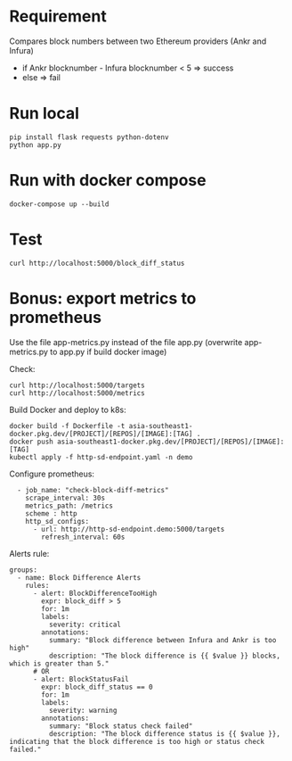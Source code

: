 # Requirement
Compares block numbers between two Ethereum providers (Ankr and Infura)
   - if Ankr blocknumber - Infura blocknumber < 5 => success
   - else => fail

# Run local 
```shell
pip install flask requests python-dotenv
pỵthon app.py
```

# Run with docker compose
```shell
docker-compose up --build
```

# Test
```shell
curl http://localhost:5000/block_diff_status
```

# Bonus: export metrics to prometheus
Use the file app-metrics.py instead of the file app.py (overwrite app-metrics.py to app.py if build docker image)

Check:
```shell
curl http://localhost:5000/targets
curl http://localhost:5000/metrics
```

Build Docker and deploy to k8s:
```shell
docker build -f Dockerfile -t asia-southeast1-docker.pkg.dev/[PROJECT]/[REPOS]/[IMAGE]:[TAG] .
docker push asia-southeast1-docker.pkg.dev/[PROJECT]/[REPOS]/[IMAGE]:[TAG]
kubectl apply -f http-sd-endpoint.yaml -n demo
```

Configure prometheus:
```
  - job_name: "check-block-diff-metrics"
    scrape_interval: 30s
    metrics_path: /metrics
    scheme : http
    http_sd_configs:
      - url: http://http-sd-endpoint.demo:5000/targets
        refresh_interval: 60s
```

Alerts rule:
```
groups:
  - name: Block Difference Alerts
    rules:
      - alert: BlockDifferenceTooHigh
        expr: block_diff > 5
        for: 1m
        labels:
          severity: critical
        annotations:
          summary: "Block difference between Infura and Ankr is too high"
          description: "The block difference is {{ $value }} blocks, which is greater than 5."
      # OR
      - alert: BlockStatusFail
        expr: block_diff_status == 0
        for: 1m
        labels:
          severity: warning
        annotations:
          summary: "Block status check failed"
          description: "The block difference status is {{ $value }}, indicating that the block difference is too high or status check failed."

```